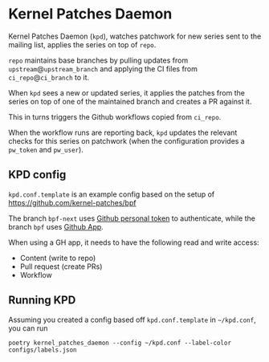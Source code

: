 # Kernel Patches Daemon

Kernel Patches Daemon (`kpd`), watches patchwork for new series sent to the mailing
list, applies the series on top of `repo`.

`repo` maintains base branches by pulling updates from `upstream`@`upstream_branch`
and applying the CI files from `ci_repo`@`ci_branch` to it.

When `kpd` sees a new or updated series, it applies the patches from the series
on top of one of the maintained branch and creates a PR against it.

This in turns triggers the Github workflows copied from `ci_repo`.

When the workflow runs are reporting back, `kpd` updates the relevant checks for
this series on patchwork (when the configuration provides a `pw_token` and
`pw_user`).

## KPD config

`kpd.conf.template` is an example config based on the setup of https://github.com/kernel-patches/bpf

The branch `bpf-next` uses [Github personal token](https://docs.github.com/en/authentication/keeping-your-account-and-data-secure/creating-a-personal-access-token)
to authenticate, while the branch `bpf`
uses [Github App](https://docs.github.com/en/apps/creating-github-apps/authenticating-with-a-github-app/about-authentication-with-a-github-app).

When using a GH app, it needs to have the following read and write access:
- Content (write to repo)
- Pull request (create PRs)
- Workflow

## Running KPD

Assuming you created a config based off `kpd.conf.template` in `~/kpd.conf`, you
can run

```
poetry kernel_patches_daemon --config ~/kpd.conf --label-color configs/labels.json
```
